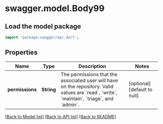 # swagger.model.Body99

## Load the model package
```dart
import 'package:swagger/api.dart';
```

## Properties
Name | Type | Description | Notes
------------ | ------------- | ------------- | -------------
**permissions** | **String** | The permissions that the associated user will have on the repository. Valid values are &#x60;read&#x60;, &#x60;write&#x60;, &#x60;maintain&#x60;, &#x60;triage&#x60;, and &#x60;admin&#x60;. | [optional] [default to null]

[[Back to Model list]](../README.md#documentation-for-models) [[Back to API list]](../README.md#documentation-for-api-endpoints) [[Back to README]](../README.md)

